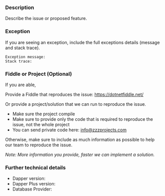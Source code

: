 ### Description
Describe the issue or proposed feature.

### Exception
If you are seeing an exception, include the full exceptions details (message and stack trace).

```
Exception message:
Stack trace:
```

### Fiddle or Project (Optional)
If you are able, 

Provide a Fiddle that reproduces the issue: https://dotnetfiddle.net/

Or provide a project/solution that we can run to reproduce the issue.
- Make sure the project compile
- Make sure to provide only the code that is required to reproduce the issue, not the whole project
- You can send private code here: info@zzzprojects.com

Otherwise, make sure to include as much information as possible to help our team to reproduce the issue.

_Note: More information you provide, faster we can implement a solution._

### Further technical details
- Dapper version:
- Dapper Plus version:
- Database Provider:
